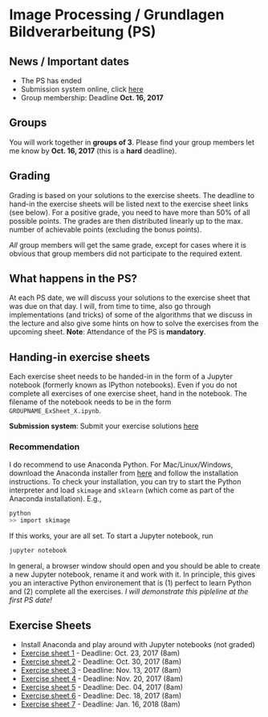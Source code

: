 # Image Processing / Grundlagen Bildverarbeitung (PS)

## News / Important dates

- The PS has ended
- Submission system online, click [here](https://abgaben.cosy.sbg.ac.at/)
- Group membership: Deadline **Oct. 16, 2017**

## Groups

You will work together in **groups of 3**. Please find your group members let me know
by **Oct. 16, 2017** (this is a **hard** deadline).

## Grading

Grading is based on your solutions to the exercise sheets. The deadline to
hand-in the exercise sheets will be listed next to the exercise sheet links
(see below). For a positive grade, you need to have
more than 50% of all possible points. The grades are then distributed linearly
up to the max. number of achievable points (excluding the bonus points).

*All* group members will get the same grade, except for cases where it is
obvious that group members did not participate to the required extent.

## What happens in the PS?

At each PS date, we will discuss your solutions to the exercise sheet
that was due on that day. I will, from time to time, also go through
implementations (and tricks) of some of the algorithms that we discuss
in the lecture and also give some hints on how to solve the exercises from
the upcoming sheet. **Note**: Attendance of the PS is **mandatory**.

## Handing-in exercise sheets

Each exercise sheet needs to be handed-in in the form of a Jupyter notebook
(formerly known as IPython notebooks). Even if you do not complete all exercises
of one exercise sheet, hand in the notebook. The filename of the notebook needs
to be in the form `GROUPNAME_ExSheet_X.ipynb`.

**Submission system**: Submit your exercise solutions [here](https://abgaben.cosy.sbg.ac.at/)

### Recommendation

I do recommend to use Anaconda Python. For Mac/Linux/Windows, download the
Anaconda installer from [here](https://www.anaconda.com/download) and follow
the installation instructions. To check your installation, you can try to
start the Python interpreter and load `skimage` and `sklearn` (which come
as part of the Anaconda installation). E.g.,

```bash
python
>> import skimage
```
If this works, your are all set. To start a Jupyter notebook, run

```bash
jupyter notebook
```
In general, a browser window should open and you should be able to create
a new Jupyter notebook, rename it and work with it. In principle, this gives
you an interactive Python environement that is (1) perfect to learn Python
and (2) complete all the exercises. *I will demonstrate this pipleline at
the first PS date!*

## Exercise Sheets

- Install Anaconda and play around with Jupyter notebooks (not graded)
- [Exercise sheet 1](Ex1) - Deadline: Oct. 23, 2017 (8am)
- [Exercise sheet 2](Ex2) - Deadline: Oct. 30, 2017 (8am)
- [Exercise sheet 3](Ex3) - Deadline: Nov. 13, 2017 (8am)
- [Exercise sheet 4](Ex4) - Deadline: Nov. 20, 2017 (8am)
- [Exercise sheet 5](Ex5) - Deadline: Dec. 04, 2017 (8am)
- [Exercise sheet 6](Ex6) - Deadline: Dec. 18, 2017 (8am)
- [Exercise sheet 7](Ex7) - Deadline: Jan. 16, 2018 (8am)

